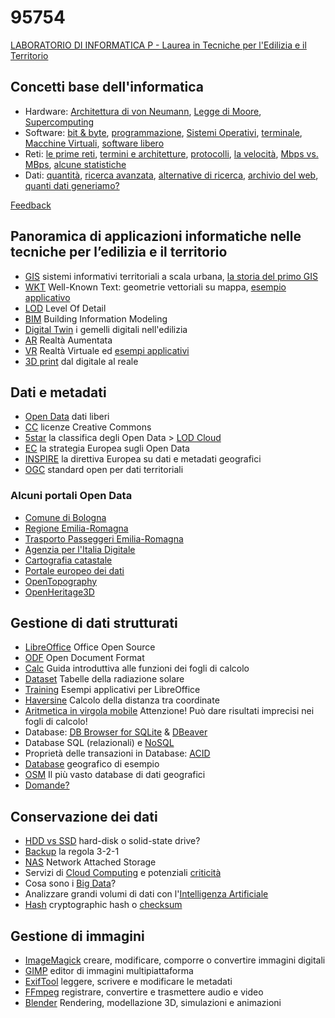 # 95754

[LABORATORIO DI INFORMATICA P - Laurea in Tecniche per l'Edilizia e il Territorio](https://corsi.unibo.it/laurea/TecnicheEdiliziaTerritorio/insegnamenti/piano/2023/6008/000/000/2023)

## Concetti base dell'informatica
- Hardware: [Architettura di von Neumann](https://commons.wikimedia.org/wiki/File:Von_Neumann.gif), [Legge di Moore](https://www.ilpost.it/2015/04/15/legge-moore-spiegazione-10-esempi/), [Supercomputing](https://www.cineca.it/en/our-activities/data-center/hpc-infrastructure/leonardo)
- Software: [bit & byte](https://www.youmath.it/domande-a-risposte/view/6866-bit-byte.html), [programmazione](https://www.html.it/approfondimenti/linguaggi-di-programmazione-piu-usati/), [Sistemi Operativi](https://it.wikipedia.org/wiki/Lista_di_sistemi_operativi), [terminale](https://ubuntu.com/tutorials/command-line-for-beginners#1-overview), [Macchine Virtuali](https://www.virtualbox.org/manual/ch01.html#virt-why-useful), [software libero](https://www.gnu.org/philosophy/philosophy.it.html) 
- Reti: [le prime reti](https://www.garr.it/it/infrastrutture/rete-nazionale/storia-della-rete-garr), [termini e architetture](https://www.ibm.com/it-it/topics/networking), [protocolli](https://www.techtarget.com/searchnetworking/feature/12-common-network-protocols-and-their-functions-explained), [la velocità](https://www.speedtest.net), [Mbps vs. MBps](https://www.techtarget.com/searchnetworking/definition/Mbps), [alcune statistiche](https://ourworldindata.org/internet-history-just-begun)
- Dati: [quantità](https://en.wikipedia.org/wiki/Wikipedia:Statistics), [ricerca avanzata](https://www.google.com/advanced_search), [alternative di ricerca](https://duckduckgo.com/), [archivio del web](https://archive.org/about/), [quanti dati generiamo?](https://explodingtopics.com/blog/data-generated-per-day)

[Feedback](https://forms.gle/ZG8LYyuzHJE4g3rZ8)

## Panoramica di applicazioni informatiche nelle tecniche per l’edilizia e il territorio

- [GIS](https://www.esri.com/en-us/arcgis/products/arcgis-urban/overview) sistemi informativi territoriali a scala urbana, [la storia del primo GIS](https://www.ph.ucla.edu/epi/snow/snowbook0b.html)
- [WKT](https://en.wikipedia.org/wiki/Well-known_text_representation_of_geometry) Well-Known Text: geometrie vettoriali su mappa, [esempio applicativo](https://clydedacruz.github.io/openstreetmap-wkt-playground/)
- [LOD](https://filipbiljecki.com/publications/2014_ceus_lod_formalisation.pdf) Level Of Detail
- [BIM](https://www.autodesk.it/solutions/bim/benefits-of-bim) Building Information Modeling
- [Digital Twin](https://constructible.trimble.com/construction-industry/what-are-digital-twins) i gemelli digitali nell'edilizia
- [AR](https://sitevision.trimble.com) Realtà Aumentata
- [VR](https://www.acca.it/software-realta-virtuale) Realtà Virtuale ed [esempi applicativi](https://youtu.be/8pi-s0n6yfs)
- [3D print](https://www.3dwasp.com/en/3d-printing-architecture/) dal digitale al reale

## Dati e metadati

- [Open Data](https://opendatahandbook.org) dati liberi
- [CC](https://creativecommons.org/licenses/) licenze Creative Commons
- [5star](https://5stardata.info/en/) la classifica degli Open Data > [LOD Cloud](https://lod-cloud.net/)
- [EC](https://digital-strategy.ec.europa.eu/en/policies/open-data) la strategia Europea sugli Open Data
- [INSPIRE](https://inspire.ec.europa.eu) la direttiva Europea su dati e metadati geografici
- [OGC](https://www.ogc.org/docs/is) standard open per dati territoriali

### Alcuni portali Open Data

- [Comune di Bologna](https://opendata.comune.bologna.it)
- [Regione Emilia-Romagna](https://dati.emilia-romagna.it/)
- [Trasporto Passeggeri Emilia-Romagna](https://solweb.tper.it/web/tools/open-data/open-data.aspx)
- [Agenzia per l'Italia Digitale](https://dati.gov.it)
- [Cartografia catastale](https://www.agenziaentrate.gov.it/portale/it/web/guest/schede/fabbricatiterreni/consultazione-cartografia-catastale/servizio-consultazione-cartografia)
- [Portale europeo dei dati](https://data.europa.eu/en)
- [OpenTopography](https://opentopography.org)
- [OpenHeritage3D](https://openheritage3d.org)

## Gestione di dati strutturati

- [LibreOffice](https://www.libreoffice.org) Office Open Source
- [ODF](https://www.oasis-open.org/committees/tc_home.php?wg_abbrev=office) Open Document Format
- [Calc](https://books.libreoffice.org/en/CG72/CG7201-Introduction.html) Guida introduttiva alle funzioni dei fogli di calcolo
- [Dataset](http://www.solaritaly.enea.it/TabelleRad/TabelleRadIt.php) Tabelle della radiazione solare
- [Training](https://github.com/tdf/training-protocol/blob/master/task-based-training-program.md) Esempi applicativi per LibreOffice
- [Haversine](https://spatialthoughts.com/2013/07/06/calculate-distance-spreadsheet/) Calcolo della distanza tra coordinate
- [Aritmetica in virgola mobile](https://docs.microsoft.com/en-us/office/troubleshoot/excel/floating-point-arithmetic-inaccurate-result) Attenzione! Può dare risultati imprecisi nei fogli di calcolo!
- Database: [DB Browser for SQLite](https://sqlitebrowser.org) & [DBeaver](https://dbeaver.io)
- Database SQL (relazionali) e [NoSQL](https://aws.amazon.com/it/nosql/)
- Proprietà delle transazioni in Database: [ACID](https://www.ibm.com/docs/en/cics-ts/5.4?topic=processing-acid-properties-transactions)
- [Database](https://github.com/dpmcmlxxvi/SpatiaLiteCpp/raw/master/examples/spatialite/test-2.3.sqlite) geografico di esempio 
- [OSM](https://www.openstreetmap.org/) Il più vasto database di dati geografici
- [Domande?](https://stackoverflow.com)

## Conservazione dei dati

- [HDD vs SSD](https://www.sandisk.com/content/dam/sandisk-main/en_us/assets/resources/enterprise/infographics/how-do-ssds-stack-up-against-hdds.pdf) hard-disk o solid-state drive?
- [Backup](https://www.acronis.com/en-us/articles/backup-rule/) la regola 3-2-1
- [NAS](https://www.redhat.com/en/topics/data-storage/network-attached-storage) Network Attached Storage
- Servizi di [Cloud Computing](https://www.redhat.com/it/topics/cloud-computing/iaas-vs-paas-vs-saas) e potenziali [criticità](https://thestack.technology/ovhcloud-fire-strasbourg/)
- Cosa sono i [Big Data](https://www.oracle.com/it/big-data/what-is-big-data/)?
- Analizzare grandi volumi di dati con l'[Intelligenza Artificiale](https://blogs.nvidia.com/blog/2016/07/29/whats-difference-artificial-intelligence-machine-learning-deep-learning-ai/)
- [Hash](https://www.gnu.org/software/emacs/manual/html_node/elisp/Checksum_002fHash.html) cryptographic hash o [checksum](https://portal.nutanix.com/page/documents/kbs/details?targetId=kA07V000000LWYqSAO)

## Gestione di immagini

- [ImageMagick](https://imagemagick.org) creare, modificare, comporre o convertire immagini digitali
- [GIMP](https://www.gimp.org) editor di immagini multipiattaforma
- [ExifTool](https://exiftool.org) leggere, scrivere e modificare le metadati
- [FFmpeg](https://ffmpeg.org) registrare, convertire e trasmettere audio e video
- [Blender](https://www.blender.org/features/) Rendering, modellazione 3D, simulazioni e animazioni





